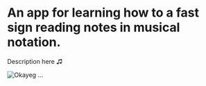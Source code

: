 # An app for learning how to a fast sign reading notes in musical notation.

Description here ♫

![Okayeg](https://cdn.frankerfacez.com/emote/465399/1) ...